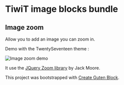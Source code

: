 # TiwiT image blocks bundle

## Image zoom

Allow you to add an image you can zoom in.

Demo with the TwentySeventeen theme :

![Image zoom demo](http://tiwit.io/images/block-image-zoom-demo-front.gif)

It use the [JQuery Zoom library](http://www.jacklmoore.com/zoom) by Jack Moore.

This project was bootstrapped with [Create Guten Block](https://github.com/ahmadawais/create-guten-block).
